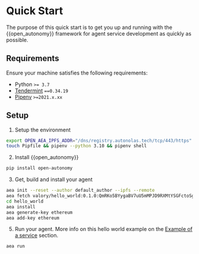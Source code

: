 # Quick Start

The purpose of this quick start is to get you up and running with the {{open_autonomy}} framework for agent service development as quickly as possible.

## Requirements

Ensure your machine satisfies the following requirements:

- Python `>= 3.7`
- [Tendermint](https://docs.tendermint.com/master/introduction/install.html) `==0.34.19`
- [Pipenv](https://pipenv.pypa.io/en/latest/install/) `>=2021.x.xx`

## Setup

1. Setup the environment
```bash
export OPEN_AEA_IPFS_ADDR="/dns/registry.autonolas.tech/tcp/443/https"
touch Pipfile && pipenv --python 3.10 && pipenv shell
```

2. Install {{open_autonomy}}
```bash
pip install open-autonomy
```

3. Get, build and install your agent
```bash
aea init --reset --author default_author --ipfs --remote
aea fetch valory/hello_world:0.1.0:QmRKo5BYygaBV7uU5mMPJD9RXMtYSGFctoSgGVS64GFxMx --remote
cd hello_world
aea install
aea generate-key ethereum
aea add-key ethereum
```

5. Run your agent. More info on this hello world example on the [Example of a service](https://docs.autonolas.network/service_example/) section.
```bash
aea run
```
